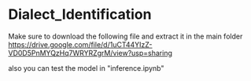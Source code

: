 # Dialect_Identification

Make sure to download the following file and extract it in the main folder
https://drive.google.com/file/d/1uCT44YIzZ-VD0D5PnMYQzHq7WRYRZgrM/view?usp=sharing

also you can test the model in "inference.ipynb"
